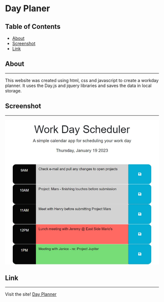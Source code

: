# Day Planer

## Table of Contents
* [About](#about)
* [Screenshot](#screenshot)
* [Link](#link)

## About
--------------------------------------------------------------------------------------------------------------------------------------------------------
This website was created using html, css and javascript to create a workday planner.  It uses the Day.js and jquery libraries and saves the data in local storage. 

## Screenshot
--------------------------------------------------------------------------------------------------------------------------------------------------------
![Homepage](./assets/images/screenshot.JPG)

## Link
-------------------------------------------------------------------------------------------------------------------------------------------------------
Visit the site! [Day Planner](https://teriannephillips.github.io/Day-Planner)